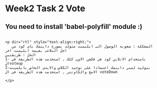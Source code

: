 # Week2 Task 2 Vote


## You need to install 'babel-polyfill' module :)
```

<p dir="rtl" style="text-align:right;">
   المشكلة : صعوبة الوصول الى ايليمنت متولد بصورة داينمك باي كود من اجل التلاعب بقيمة ايليمنت اخر
الحل : طريقتين
1- باستخدام الانلاين كود في فكشن الاون كلك , استخدمت هذه الطريقة في الvoteup
2-بتوليد لسنر داينمك اعتمادا على توحيد الكلاس والايدي الخاص بايلمينت الامج والكاونتر , استخدمت هذه الطريقة في ال voteDown
  
</p>
```
  
